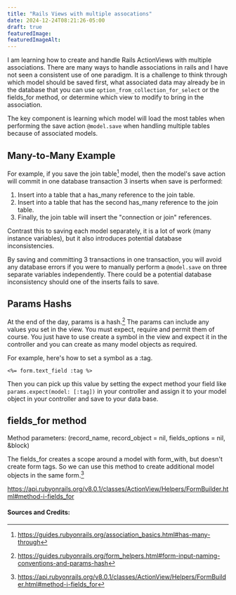 ```yaml
---
title: "Rails Views with multiple assocations"
date: 2024-12-24T08:21:26-05:00
draft: true
featuredImage: 
featuredImageAlt:
---
```

I am learning how to create and handle Rails ActionViews with multiple associations. There are many ways to handle associations in rails and I have not seen a consistent use of one paradigm. It is a challenge to think through which model should be saved first, what associated data may already be in the database that you can use ```option_from_collection_for_select``` or the fields_for method, or determine which view to modify to bring in the association. 

The key component is learning which model will load the most tables when performing the save action ```@model.save``` when handling multiple tables because of associated models.

## Many-to-Many Example
For example, if you save the join table[^1] model, then the model's save action will commit in one database transaction 3 inserts when save is performed:

1. Insert into a table that a has_many reference to the join table.
2. Insert into a table that has the second has_many reference to the join table.
3. Finally, the join table will insert the "connection or join" references.

Contrast this to saving each model separately, it is a lot of work (many instance variables), but it also introduces potential database inconsistencies.

By saving and committing 3 transactions in one transaction, you will avoid any database errors if you were to manually perform a ```@model.save``` on three separate variables independently. There could be a potential database inconsistency should one of the inserts fails to save.

## Params Hashs

At the end of the day, params is a hash.[^2] The params can include any values you set in the view. You must expect, require and permit them of course. You just have to use create a symbol in the view and expect it in the controller and you can create as many model objects as required.

For example, here's how to set a symbol as a :tag.

```<%= form.text_field :tag %>```

Then you can pick up this value by setting the expect method your field like
```params.expect(model: [:tag])```
in your controller and assign it to your model object in your controller and save to your data base.

## fields_for method
Method parameters: (record_name, record_object = nil, fields_options = nil, &block)

The fields_for creates a scope around a model with form_with, but doesn't create form tags. So we can use this method to create additional model objects in the same form.[^3]

https://api.rubyonrails.org/v8.0.1/classes/ActionView/Helpers/FormBuilder.html#method-i-fields_for

#### Sources and Credits:
[^1]: https://guides.rubyonrails.org/association_basics.html#has-many-through
[^2]: https://guides.rubyonrails.org/form_helpers.html#form-input-naming-conventions-and-params-hash
[^3]: https://api.rubyonrails.org/v8.0.1/classes/ActionView/Helpers/FormBuilder.html#method-i-fields_for
